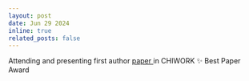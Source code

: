 ```yaml
---
layout: post
date: Jun 29 2024
inline: true
related_posts: false
---
```




Attending and presenting first author <a href="https://dl.acm.org/doi/10.1145/3663384.3663407" rel="external nofollow noopener" target="_blank"> paper </a> in CHIWORK
:sparkles: Best Paper Award
